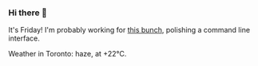 ### Hi there :wave:

It's Friday! I'm probably working for [this bunch](https://github.com/kohofinancial), polishing a command line interface.

Weather in Toronto: haze, at +22°C.

